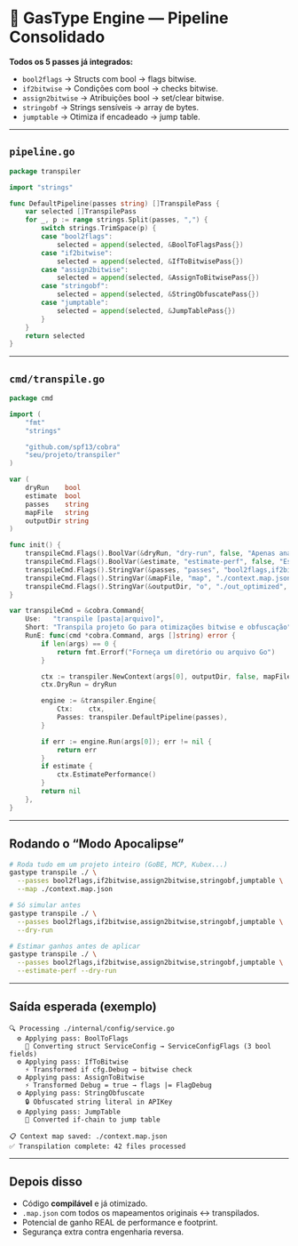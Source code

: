 # **🚀 GasType Engine — Pipeline Consolidado**

**Todos os 5 passes já integrados:**

* `bool2flags` → Structs com bool → flags bitwise.
* `if2bitwise` → Condições com bool → checks bitwise.
* `assign2bitwise` → Atribuições bool → set/clear bitwise.
* `stringobf` → Strings sensíveis → array de bytes.
* `jumptable` → Otimiza if encadeado → jump table.

---

## **`pipeline.go`**

```go
package transpiler

import "strings"

func DefaultPipeline(passes string) []TranspilePass {
    var selected []TranspilePass
    for _, p := range strings.Split(passes, ",") {
        switch strings.TrimSpace(p) {
        case "bool2flags":
            selected = append(selected, &BoolToFlagsPass{})
        case "if2bitwise":
            selected = append(selected, &IfToBitwisePass{})
        case "assign2bitwise":
            selected = append(selected, &AssignToBitwisePass{})
        case "stringobf":
            selected = append(selected, &StringObfuscatePass{})
        case "jumptable":
            selected = append(selected, &JumpTablePass{})
        }
    }
    return selected
}
```

---

## **`cmd/transpile.go`**

```go
package cmd

import (
    "fmt"
    "strings"

    "github.com/spf13/cobra"
    "seu/projeto/transpiler"
)

var (
    dryRun    bool
    estimate  bool
    passes    string
    mapFile   string
    outputDir string
)

func init() {
    transpileCmd.Flags().BoolVar(&dryRun, "dry-run", false, "Apenas analisar, sem salvar arquivos")
    transpileCmd.Flags().BoolVar(&estimate, "estimate-perf", false, "Estimar ganhos de performance")
    transpileCmd.Flags().StringVar(&passes, "passes", "bool2flags,if2bitwise,assign2bitwise,stringobf,jumptable", "Lista de passes")
    transpileCmd.Flags().StringVar(&mapFile, "map", "./context.map.json", "Gera arquivo de mapeamento JSON")
    transpileCmd.Flags().StringVar(&outputDir, "o", "./out_optimized", "Diretório de saída")
}

var transpileCmd = &cobra.Command{
    Use:   "transpile [pasta|arquivo]",
    Short: "Transpila projeto Go para otimizações bitwise e obfuscação",
    RunE: func(cmd *cobra.Command, args []string) error {
        if len(args) == 0 {
            return fmt.Errorf("Forneça um diretório ou arquivo Go")
        }

        ctx := transpiler.NewContext(args[0], outputDir, false, mapFile)
        ctx.DryRun = dryRun

        engine := &transpiler.Engine{
            Ctx:    ctx,
            Passes: transpiler.DefaultPipeline(passes),
        }

        if err := engine.Run(args[0]); err != nil {
            return err
        }
        if estimate {
            ctx.EstimatePerformance()
        }
        return nil
    },
}
```

---

## **Rodando o “Modo Apocalipse”**

```bash
# Roda tudo em um projeto inteiro (GoBE, MCP, Kubex...)
gastype transpile ./ \
  --passes bool2flags,if2bitwise,assign2bitwise,stringobf,jumptable \
  --map ./context.map.json

# Só simular antes
gastype transpile ./ \
  --passes bool2flags,if2bitwise,assign2bitwise,stringobf,jumptable \
  --dry-run

# Estimar ganhos antes de aplicar
gastype transpile ./ \
  --passes bool2flags,if2bitwise,assign2bitwise,stringobf,jumptable \
  --estimate-perf --dry-run
```

---

## **Saída esperada (exemplo)**

```
🔍 Processing ./internal/config/service.go
  ⚙️ Applying pass: BoolToFlags
    📝 Converting struct ServiceConfig → ServiceConfigFlags (3 bool fields)
  ⚙️ Applying pass: IfToBitwise
    ⚡ Transformed if cfg.Debug → bitwise check
  ⚙️ Applying pass: AssignToBitwise
    ⚡ Transformed Debug = true → flags |= FlagDebug
  ⚙️ Applying pass: StringObfuscate
    🔒 Obfuscated string literal in APIKey
  ⚙️ Applying pass: JumpTable
    🚀 Converted if-chain to jump table

📋 Context map saved: ./context.map.json
✅ Transpilation complete: 42 files processed
```

---

## **Depois disso**

* Código **compilável** e já otimizado.
* `.map.json` com todos os mapeamentos originais ↔ transpilados.
* Potencial de ganho REAL de performance e footprint.
* Segurança extra contra engenharia reversa.
